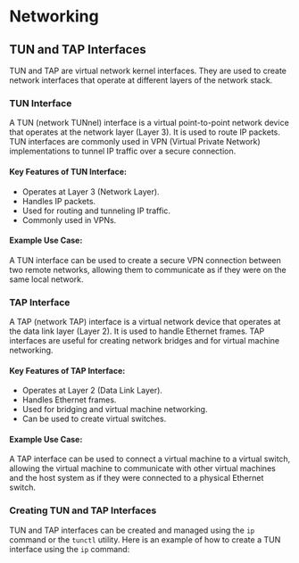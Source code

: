# Networking

## TUN and TAP Interfaces

TUN and TAP are virtual network kernel interfaces. They are used to create network interfaces that operate at different layers of the network stack.

### TUN Interface

A TUN (network TUNnel) interface is a virtual point-to-point network device that operates at the network layer (Layer 3). It is used to route IP packets. TUN interfaces are commonly used in VPN (Virtual Private Network) implementations to tunnel IP traffic over a secure connection.

#### Key Features of TUN Interface:
- Operates at Layer 3 (Network Layer).
- Handles IP packets.
- Used for routing and tunneling IP traffic.
- Commonly used in VPNs.

#### Example Use Case:
A TUN interface can be used to create a secure VPN connection between two remote networks, allowing them to communicate as if they were on the same local network.

### TAP Interface

A TAP (network TAP) interface is a virtual network device that operates at the data link layer (Layer 2). It is used to handle Ethernet frames. TAP interfaces are useful for creating network bridges and for virtual machine networking.

#### Key Features of TAP Interface:
- Operates at Layer 2 (Data Link Layer).
- Handles Ethernet frames.
- Used for bridging and virtual machine networking.
- Can be used to create virtual switches.

#### Example Use Case:
A TAP interface can be used to connect a virtual machine to a virtual switch, allowing the virtual machine to communicate with other virtual machines and the host system as if they were connected to a physical Ethernet switch.

### Creating TUN and TAP Interfaces

TUN and TAP interfaces can be created and managed using the `ip` command or the `tunctl` utility. Here is an example of how to create a TUN interface using the `ip` command:
